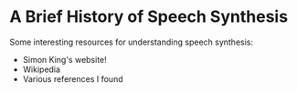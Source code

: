 # A Brief History of Speech Synthesis
Some interesting resources for understanding speech synthesis:
* Simon King's website!
* Wikipedia
* Various references I found